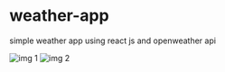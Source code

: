# weather-app
 
simple weather app using react js and openweather api

![img 1](https://user-images.githubusercontent.com/56946043/119287022-3f9d7500-bc63-11eb-82cc-140b59bcc53b.png)
![img 2](https://user-images.githubusercontent.com/56946043/119287028-41673880-bc63-11eb-8cd2-73b86614e313.png)
